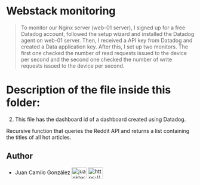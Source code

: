 # Webstack monitoring

> To monitor our Nginx server (web-01 server), I signed up for a free Datadog account, followed the setup wizard and installed the Datadog agent on web-01 server. Then, I received a API key from Datadog and created a Data application key. After this, I set up two monitors. The first one checked the number of read requests issued to the device per second and the second one checked the number of write requests issued to the device per second.

# Description of the file inside this folder:

2. This file has the dashboard id of a dashboard created using Datadog.

Recursive function that queries the Reddit API and returns a list containing the titles of all hot articles.

## Author

- Juan Camilo González <a href="https://twitter.com/juankter" target="blank"><img align="center" src="https://raw.githubusercontent.com/rahuldkjain/github-profile-readme-generator/master/src/images/icons/Social/twitter.svg" alt="juankter" height="30" width="40" /></a>
<a href="https://bit.ly/2MBNR0t" target="blank"><img align="center" src="https://raw.githubusercontent.com/rahuldkjain/github-profile-readme-generator/master/src/images/icons/Social/linked-in-alt.svg" alt="https://bit.ly/2mbnr0t" height="30" width="40" /></a>